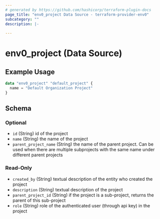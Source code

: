 ```yaml
---
# generated by https://github.com/hashicorp/terraform-plugin-docs
page_title: "env0_project Data Source - terraform-provider-env0"
subcategory: ""
description: |-
  
---
```


# env0_project (Data Source)



## Example Usage

```terraform
data "env0_project" "default_project" {
  name = "Default Organization Project"
}
```

<!-- schema generated by tfplugindocs -->
## Schema

### Optional

- `id` (String) id of the project
- `name` (String) the name of the project
- `parent_project_name` (String) the name of the parent project. Can be used when there are multiple subprojects with the same name under different parent projects

### Read-Only

- `created_by` (String) textual description of the entity who created the project
- `description` (String) textual description of the project
- `parent_project_id` (String) if the project is a sub-project, returns the parent of this sub-project
- `role` (String) role of the authenticated user (through api key) in the project
